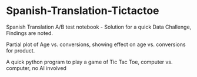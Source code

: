# Spanish-Translation-Tictactoe

Spanish Translation A/B test notebook - Solution for a quick Data Challenge, Findings are noted.

Partial plot of Age vs. conversions, showing effect on age vs. conversions for product.

A quick python program to play a game of Tic Tac Toe, computer vs. computer, no AI involved